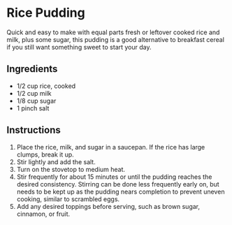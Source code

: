 # Rice Pudding

Quick and easy to make with equal parts fresh or leftover cooked rice and milk,
plus some sugar, this pudding is a good alternative to breakfast cereal if you
still want something sweet to start your day.

## Ingredients

* 1/2 cup rice, cooked
* 1/2 cup milk
* 1/8 cup sugar
* 1 pinch salt

## Instructions

1. Place the rice, milk, and sugar in a saucepan. If the rice has large clumps,
   break it up.
2. Stir lightly and add the salt.
3. Turn on the stovetop to medium heat.
4. Stir frequently for about 15 minutes or until the pudding reaches the
   desired consistency. Stirring can be done less frequently early on, but
   needs to be kept up as the pudding nears completion to prevent uneven
   cooking, similar to scrambled eggs.
5. Add any desired toppings before serving, such as brown sugar, cinnamon, or
   fruit.
